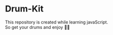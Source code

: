 # Drum-Kit
This repository is created while learning javaScript. <br>
So get your drums and enjoy 🥁🥁
